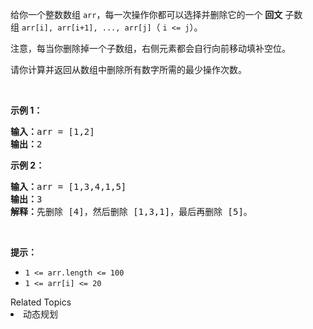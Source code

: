 <p>给你一个整数数组&nbsp;<code>arr</code>，每一次操作你都可以选择并删除它的一个 <strong>回文</strong> 子数组&nbsp;<code>arr[i], arr[i+1], ..., arr[j]</code>（ <code>i &lt;= j</code>）。</p>

<p>注意，每当你删除掉一个子数组，右侧元素都会自行向前移动填补空位。</p>

<p>请你计算并返回从数组中删除所有数字所需的最少操作次数。</p>

<p>&nbsp;</p>

<p><strong>示例 1：</strong></p>

<pre><strong>输入：</strong>arr = [1,2]
<strong>输出：</strong>2
</pre>

<p><strong>示例 2：</strong></p>

<pre><strong>输入：</strong>arr = [1,3,4,1,5]
<strong>输出：</strong>3
<strong>解释：</strong>先删除 [4]，然后删除 [1,3,1]，最后再删除 [5]。
</pre>

<p>&nbsp;</p>

<p><strong>提示：</strong></p>

<ul>
	<li><code>1 &lt;= arr.length &lt;= 100</code></li>
	<li><code>1 &lt;= arr[i] &lt;= 20</code></li>
</ul>
<div><div>Related Topics</div><div><li>动态规划</li></div></div>